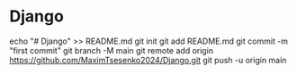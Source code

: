 # Django
echo "# Django" >> README.md
git init
git add README.md
git commit -m "first commit"
git branch -M main
git remote add origin https://github.com/MaximTsesenko2024/Django.git
git push -u origin main

